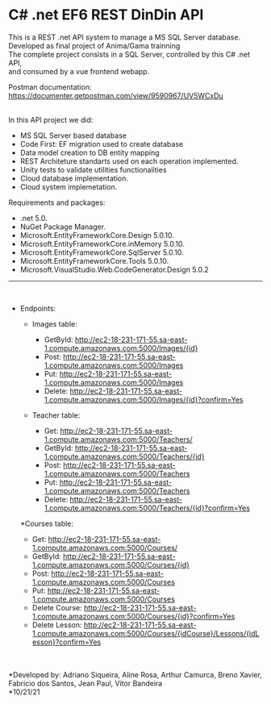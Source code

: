 <h1>C# .net EF6 REST DinDin API</h1>

This is a REST .net API system to manage a MS SQL Server database.</br>
Developed as final project of Anima/Gama trainning</br>
The complete project consists in a SQL Server, controlled by this C# .net API,</br>
and consumed by a vue frontend webapp.</br>

Postman documentation: https://documenter.getpostman.com/view/9590967/UV5WCxDu </br>

</br>In this API project we did:

* MS SQL Server based database
* Code First: EF migration used to create database
* Data model creation to DB entity mapping
* REST Architeture standarts used on each operation implemented.
* Unity tests to validate utilities functionalities
* Cloud database implementation.
* Cloud system implemetation.

Requirements and packages:

* .net 5.0.
* NuGet Package Manager.
* Microsoft.EntityFrameworkCore.Design 5.0.10.
* Microsoft.EntityFrameworkCore.inMemory 5.0.10.
* Microsoft.EntityFrameworkCore.SqlServer 5.0.10.
* Microsoft.EntityFrameworkCore.Tools 5.0.10.
* Microsoft.VisualStudio.Web.CodeGenerator.Design 5.0.2

***
<br>

* Endpoints: 
  * Images table:
	* GetById: http://ec2-18-231-171-55.sa-east-1.compute.amazonaws.com:5000/Images/{id}
	* Post: http://ec2-18-231-171-55.sa-east-1.compute.amazonaws.com:5000/Images
	* Put: http://ec2-18-231-171-55.sa-east-1.compute.amazonaws.com:5000/Images
	* Delete: http://ec2-18-231-171-55.sa-east-1.compute.amazonaws.com:5000/Images/{id}?confirm=Yes
  
  * Teacher table:
	* Get: http://ec2-18-231-171-55.sa-east-1.compute.amazonaws.com:5000/Teachers/
	* GetById: http://ec2-18-231-171-55.sa-east-1.compute.amazonaws.com:5000/Teachers/{id}
	* Post: http://ec2-18-231-171-55.sa-east-1.compute.amazonaws.com:5000/Teachers
	* Put: http://ec2-18-231-171-55.sa-east-1.compute.amazonaws.com:5000/Teachers
	* Delete: http://ec2-18-231-171-55.sa-east-1.compute.amazonaws.com:5000/Teachers/{id}?confirm=Yes

  *Courses table:
	* Get: http://ec2-18-231-171-55.sa-east-1.compute.amazonaws.com:5000/Courses/
	* GetById: http://ec2-18-231-171-55.sa-east-1.compute.amazonaws.com:5000/Courses/{id}
	* Post: http://ec2-18-231-171-55.sa-east-1.compute.amazonaws.com:5000/Courses
	* Put: http://ec2-18-231-171-55.sa-east-1.compute.amazonaws.com:5000/Courses
	* Delete Course: http://ec2-18-231-171-55.sa-east-1.compute.amazonaws.com:5000/Courses/{id}?confirm=Yes
	* Delete Lesson: http://ec2-18-231-171-55.sa-east-1.compute.amazonaws.com:5000/Courses/{idCourse}/Lessons/{idLesson}?confirm=Yes

<br><br>
*Developed by: Adriano Siqueira, Aline Rosa, Arthur Camurca, Breno Xavier, Fabricio dos Santos, Jean Paul, Vitor Bandeira<br>
*10/21/21
